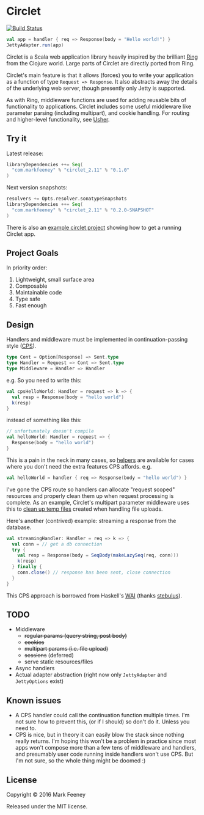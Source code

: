 # Circlet

[![Build Status](https://travis-ci.org/overthink/circlet.svg?branch=master)](https://travis-ci.org/overthink/circlet)

```scala
val app = handler { req => Response(body = "Hello world!") }
JettyAdapter.run(app)
```

Circlet is a Scala web application library heavily inspired by the brilliant
[Ring](https://github.com/ring-clojure/ring) from the Clojure world.  Large
parts of Circlet are directly ported from Ring.

Circlet's main feature is that it allows (forces) you to write your
application as a function of type `Request => Response`.  It also abstracts
away the details of the underlying web server, though presently only Jetty is
supported.

As with Ring, middleware functions are used for adding reusable bits of
functionality to applications. Circlet includes some useful middleware like
parameter parsing (including multipart), and cookie handling.  For routing and
higher-level functionality, see [Usher](https://github.com/overhink/usher).

## Try it

Latest release:

```scala
libraryDependencies ++= Seq(
  "com.markfeeney" % "circlet_2.11" % "0.1.0"
)
```

Next version snapshots:

```scala
resolvers += Opts.resolver.sonatypeSnapshots
libraryDependencies ++= Seq(
  "com.markfeeney" % "circlet_2.11" % "0.2.0-SNAPSHOT"
)
```

There is also an [example circlet project](https://github.com/overthink/circlet-example) 
showing how to get a running Circlet app.

## Project Goals

In priority order:

1. Lightweight, small surface area
1. Composable
1. Maintainable code
1. Type safe
1. Fast enough

## Design

Handlers and middleware must be implemented in continuation-passing 
style ([CPS](https://en.wikipedia.org/wiki/Continuation-passing_style)).

```scala
type Cont = Option[Response] => Sent.type
type Handler = Request => Cont => Sent.type
type Middleware = Handler => Handler
```

e.g. So you need to write this:

```scala
val cpsHelloWorld: Handler = request => k => {
  val resp = Response(body = "hello world")
  k(resp)
}
```

instead of something like this:

```scala
// unfortunately doesn't compile
val helloWorld: Handler = request => {
  Response(body = "hello world")
}
```

This is a pain in the neck in many cases, so
[helpers](src/main/scala/com/markfeeney/circlet/Circlet.scala#L23) are
available for cases where you don't need the extra features CPS affords. e.g.

```scala
val helloWorld = handler { req => Response(body = "hello world") }
```

I've gone the CPS route so handlers can allocate "request scoped" resources
and properly clean them up when request processing is complete.  As an
example, Circlet's multipart parameter middleware uses this to [clean up temp
files](src/main/scala/com/markfeeney/circlet/middleware/MultipartParams.scala#L163-L167)
created when handling file uploads.

Here's another (contrived) example: streaming a response from the database.

```scala
val streamingHandler: Handler = req => k => {
  val conn = // get a db connection
  try {
    val resp = Response(body = SeqBody(makeLazySeq(req, conn)))
    k(resp)
  } finally {
    conn.close() // response has been sent, close connection
  }
}
```

This CPS approach is borrowed from Haskell's
[WAI](https://hackage.haskell.org/package/wai-3.2.1/docs/Network-Wai.html)
(thanks [stebulus](https://github.com/stebulus)).

## TODO

* Middleware
  * ~~regular params (query string, post body)~~
  * ~~cookies~~
  * ~~multipart params (i.e. file upload)~~
  * ~~sessions~~ (deferred)
  * serve static resources/files
* Async handlers
* Actual adapter abstraction (right now only `JettyAdapter` and `JettyOptions` exist)

## Known issues

* A CPS handler could call the continuation function multiple times.  I'm not
  sure how to prevent this, (or if I should) so don't do it.  Unless you need
  to.
* CPS is nice, but in theory it can easily blow the stack since nothing really
  returns.  I'm hoping this won't be a problem in practice since most apps
  won't compose more than a few tens of middleware and handlers, and
  presumably user code running inside handlers won't use CPS.  But I'm not
  sure, so the whole thing might be doomed :)

## License                                                                                                                                                                            
                                                                                                                                                                                      
Copyright &copy; 2016 Mark Feeney
                                                                                                                                                     
Released under the MIT license.
